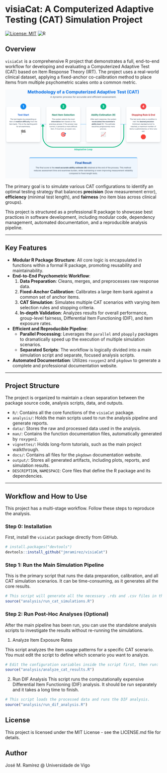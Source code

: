 # visiaCat: A Computerized Adaptive Testing (CAT) Simulation Project

[![License: MIT](https://img.shields.io/badge/License-MIT-yellow.svg)](https://opensource.org/licenses/MIT)
![R](https://img.shields.io/badge/r-%23276DC3.svg?style=for-the-badge&logo=r&logoColor=white)

## Overview

`visiaCat` is a comprehensive R project that demonstrates a full, end-to-end workflow for developing and evaluating a Computerized Adaptive Test (CAT) based on Item Response Theory (IRT). The project uses a real-world clinical dataset, applying a fixed-anchor co-calibration method to place items from multiple psychometric scales onto a common metric.

![CAT Simulation Workflow](static/CAT_INFO.png)

The primary goal is to simulate various CAT configurations to identify an optimal testing strategy that balances **precision** (low measurement error), **efficiency** (minimal test length), and **fairness** (no item bias across clinical groups).

This project is structured as a professional R package to showcase best practices in software development, including modular code, dependency management, automated documentation, and a reproducible analysis pipeline.



---

## Key Features

-   **Modular R Package Structure**: All core logic is encapsulated in functions within a formal R package, promoting reusability and maintainability.
-   **End-to-End Psychometric Workflow**:
    1.  **Data Preparation**: Cleans, merges, and preprocesses raw response data.
    2.  **Fixed-Anchor Calibration**: Calibrates a large item bank against a common set of anchor items.
    3.  **CAT Simulation**: Simulates multiple CAT scenarios with varying item selection rules and stopping criteria.
    4.  **In-depth Validation**: Analyzes results for overall performance, group-level fairness, Differential Item Functioning (DIF), and item exposure rates.
-   **Efficient and Reproducible Pipeline**:
    -   **Parallel Processing**: Leverages the `parallel` and `pbapply` packages to dramatically speed up the execution of multiple simulation scenarios.
    -   **Separated Scripts**: The workflow is logically divided into a main simulation script and separate, focused analysis scripts.
-   **Automated Documentation**: Utilizes `roxygen2` and `pkgdown` to generate a complete and professional documentation website.

---

## Project Structure

The project is organized to maintain a clean separation between the package source code, analysis scripts, data, and outputs.

-   `R/`: Contains all the core functions of the `visiaCat` package.
-   `analysis/`: Holds the main scripts used to run the analysis pipeline and generate reports.
-   `data/`: Stores the raw and processed data used in the analysis.
-   `man/`: Contains the function documentation files, automatically generated by `roxygen2`.
-   `vignettes/`: Holds long-form tutorials, such as the main project walkthrough.
-   `docs/`: Contains all files for the `pkgdown` documentation website.
-   `output/`: Stores all generated artifacts, including plots, reports, and simulation results.
-   `DESCRIPTION`, `NAMESPACE`: Core files that define the R package and its dependencies.

---

## Workflow and How to Use

This project has a multi-stage workflow. Follow these steps to reproduce the analysis.

### Step 0: Installation

First, install the `visiaCat` package directly from GitHub.

```R
# install.packages("devtools")
devtools::install_github("jmramirez/visiaCat")
```

### Step 1: Run the Main Simulation Pipeline
This is the primary script that runs the data preparation, calibration, and all CAT simulation scenarios. It can be time-consuming, as it generates all the core results.
```R
# This script will generate all the necessary .rds and .csv files in the 'output/' directory.
source("analysis/run_cat_simulations.R")
```

### Step 2: Run Post-Hoc Analyses (Optional)
After the main pipeline has been run, you can use the standalone analysis scripts to investigate the results without re-running the simulations.

1. Analyze Item Exposure Rates

This script analyzes the item usage patterns for a specific CAT scenario. You must edit the script to define which scenario you want to analyze.

```R
# Edit the configuration variables inside the script first, then run:
source("analysis/analyze_cat_results.R")
```

2. Run DIF Analysis
This script runs the computationally expensive Differential Item Functioning (DIF) analysis. It should be run separately and it takes a long time to finish.
```R
# This script loads the processed data and runs the DIF analysis.
source("analysis/run_dif_analysis.R")
```

## License
This project is licensed under the MIT License - see the LICENSE.md file for details.

## Author
José M. Ramírez @ Universidade de Vigo
